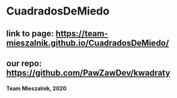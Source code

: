 # CuadradosDeMiedo

## link to page:  https://team-mieszalnik.github.io/CuadradosDeMiedo/

## our repo:  https://github.com/PawZawDev/kwadraty


#### Team Mieszalnik, 2020
